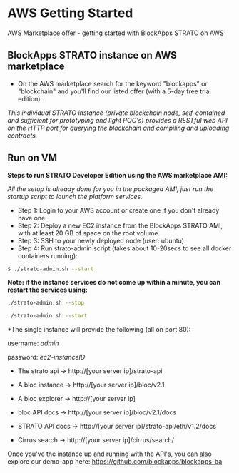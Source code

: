 # AWS Getting Started
AWS Marketplace offer - getting started with BlockApps STRATO on AWS

## BlockApps STRATO instance on AWS marketplace
- On the AWS marketplace search for the keyword "blockapps" or "blockchain" and you'll find our listed offer (with a 5-day free trial edition).

*This individual STRATO instance (private blockchain node, self-contained and sufficient for prototyping and light POC's) provides a RESTful web API on the HTTP port for querying the blockchain and compiling and uploading contracts.*

## Run on VM

**Steps to run STRATO Developer Edition using the AWS marketplace AMI:**

*All the setup is already done for you in the packaged AMI, just run the startup script to launch the platform services.*

- Step 1: Login to your AWS account or create one if you don't already have one.
- Step 2: Deploy a new EC2 instance from the BlockApps STRATO AMI, with at least 20 GB of space on the root volume.
- Step 3: SSH to your newly deployed node (user: ubuntu).
- Step 4: Run strato-admin script (takes about 10-20secs to see all docker containers running): 
```bash
$ ./strato-admin.sh --start
```

**Note: if the instance services do not come up within a minute, you can restart the services using:**
```bash
./strato-admin.sh --stop 

./strato-admin.sh --start
```

*The single instance will provide the following (all on port 80):

username: *admin* 

password: *ec2-instanceID*

- The strato api -> http://[your server ip]/strato-api

- A bloc instance -> http://[your server ip]/bloc/v2.1

- A bloc explorer -> http://[your server ip]

- bloc API docs -> http://[your server ip]/bloc/v2.1/docs

- STRATO API docs -> http://[your server ip]/strato-api/eth/v1.2/docs

- Cirrus search -> http://[your server ip]/cirrus/search/

Once you've the instance up and running with the API's, you can also explore our demo-app here: https://github.com/blockapps/blockapps-ba 
